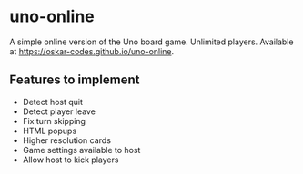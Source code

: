 # uno-online
A simple online version of the Uno board game. Unlimited players. Available at https://oskar-codes.github.io/uno-online.

## Features to implement
- Detect host quit
- Detect player leave
- Fix turn skipping
- HTML popups
- Higher resolution cards
- Game settings available to host
- Allow host to kick players
